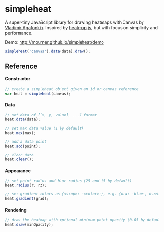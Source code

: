 simpleheat
==========

A super-tiny JavaScript library for drawing heatmaps with Canvas by [Vladimir Agafonkin](http://agafonkin.com/en).
Inspired by [heatmap.js](https://github.com/pa7/heatmap.js), but with focus on simplicity and performance.

Demo: http://mourner.github.io/simpleheat/demo

```js
simpleheat('canvas').data(data).draw();
```

## Reference

#### Constructor

```js
// create a simpleheat object given an id or canvas reference
var heat = simpleheat(canvas);
```

#### Data

```js
// set data of [[x, y, value], ...] format
heat.data(data);

// set max data value (1 by default)
heat.max(max);

// add a data point
heat.add(point);

// clear data
heat.clear();
```

#### Appearance

```js
// set point radius and blur radius (25 and 15 by default)
heat.radius(r, r2);

// set gradient colors as {<stop>: '<color>'}, e.g. {0.4: 'blue', 0.65: 'lime', 1: 'red'}
heat.gradient(grad);
```

#### Rendering

```js
// draw the heatmap with optional minimum point opacity (0.05 by default)
heat.draw(minOpacity);
```
